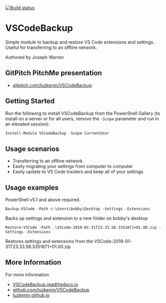 [![Build status](https://ci.appveyor.com/api/projects/status/pmxqbaxof9xnl78x?svg=true)](https://ci.appveyor.com/project/luzkenin/VSCodeBackup)
# VSCodeBackup

Simple module to backup and restore VS Code extensions and settings. Useful for transferring to an offline network.

Authored by Joseph Warren

## GitPitch PitchMe presentation

* [gitpitch.com/luzkenin/VSCodeBackup](https://gitpitch.com/luzkenin/VSCodeBackup)

## Getting Started

Run the following to install VSCodeBackup from the PowerShell Gallery (to install on a server or for all users, remove the `-Scope` parameter and run in an elevated session):

```powershell
Install-Module VSCodeBackup -Scope CurrentUser
```

## Usage scenarios

- Transferring to an offline network
- Easily migrating your settings from computer to computer
- Easily update to VS Code Insiders and keep all of your settings

## Usage examples

PowerShell v5.1 and above required.

`Backup-VSCode -Path c:\Users\bobby\Desktop -Settings -Extensions`

Backs up settings and extension to a new folder on bobby's desktop

`Restore-VSCode -Path .\VSCode-2019-01-31T23.33.58.3351871+01.00.zip -Settings -Extensions`

Restores settings and extensions from the VSCode-2019-01-31T23.33.58.3351871+01.00.zip

## More Information

For more information

* [VSCodeBackup.readthedocs.io](http://VSCodeBackup.readthedocs.io)
* [github.com/luzkenin/VSCodeBackup](https://github.com/luzkenin/VSCodeBackup)
* [luzkenin.github.io](https://luzkenin.github.io)
